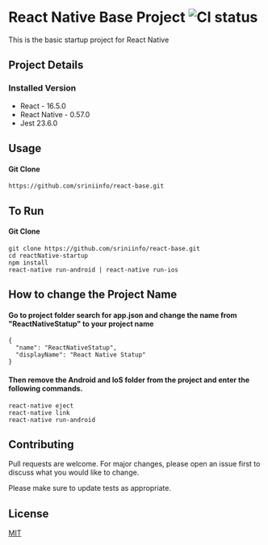 # React Native Base Project ![CI status](https://img.shields.io/badge/build-passing-brightgreen.svg)

This is the basic startup project for React Native

## Project Details

### Installed Version
* React - 16.5.0
* React Native - 0.57.0
* Jest 23.6.0

## Usage

#### Git Clone

```
https://github.com/sriniinfo/react-base.git
```

## To Run

#### Git Clone

```
git clone https://github.com/sriniinfo/react-base.git
cd reactNative-startup
npm install
react-native run-android | react-native run-ios

```

## How to change the Project Name

#### Go to project folder search for app.json and change the name from "ReactNativeStatup" to your project name

```
{
  "name": "ReactNativeStatup",
  "displayName": "React Native Statup"
}
```

#### Then remove the Android and IoS folder from the project and enter the following commands.
```
react-native eject
react-native link
react-native run-android
```

## Contributing
Pull requests are welcome. For major changes, please open an issue first to discuss what you would like to change.

Please make sure to update tests as appropriate.

## License
[MIT](https://choosealicense.com/licenses/mit/)

